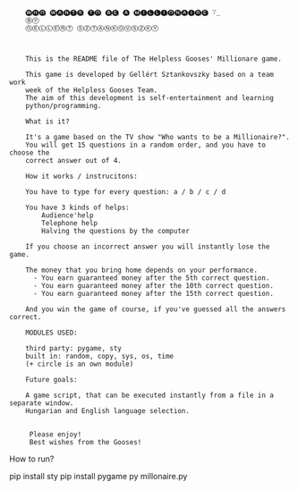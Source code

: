 		🅦̲🅗̲🅞̲ 🅦̲🅐̲🅝̲🅣̲🅢̲ 🅣̲🅞̲ 🅑̲🅔̲ 🅐̲ 🅜̲🅘̲🅛̲🅛̲🅘̲🅞̲🅝̲🅐̲🅘̲🅡̲🅔̲ ❔̲ 
		ⒷⓎ
		ⒼⒺⓁⓁⒺ́ⓇⓉ ⓈⓏⓉⒶⓃⓀⓄⓋⓈⓏⓀⓎ
 


		This is the README file of The Helpless Gooses' Millionare game.

		This game is developed by Gellért Sztankovszky based on a team work 
		week of the Helpless Gooses Team.
		The aim of this development is self-entertainment and learning 
		python/programming.

		What is it?

		It's a game based on the TV show "Who wants to be a Millionaire?".
		You will get 15 questions in a random order, and you have to choose the 
		correct answer out of 4.

		How it works / instrucitons:

		You have to type for every question: a / b / c / d

		You have 3 kinds of helps:
			Audience'help
			Telephone help
			Halving the questions by the computer
		 
		If you choose an incorrect answer you will instantly lose the game.

		The money that you bring home depends on your performance.
		  - You earn guaranteed money after the 5th correct question.
		  - You earn guaranteed money after the 10th correct question.
		  - You earn guaranteed money after the 15th correct question.
		 
		And you win the game of course, if you've guessed all the answers correct.

		MODULES USED:

		third party: pygame, sty
		built in: random, copy, sys, os, time
		(+ circle is an own module) 

		Future goals:

		A game script, that can be executed instantly from a file in a separate window.
		Hungarian and English language selection.


		 Please enjoy!
		 Best wishes from the Gooses!


How to run? 

pip install sty
pip install pygame
py millonaire.py
